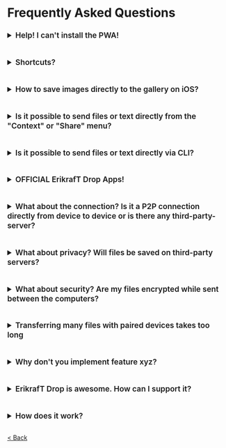 # Frequently Asked Questions

<details>
<summary style="font-size:1.25em;margin-top: 24px; margin-bottom: 16px; font-weight: var(--base-text-weight-semibold, 600); line-height: 1.25;">
    Help! I can't install the PWA!
</summary>

<br>

Here is a good guide on how to install PWAs on different platforms: \
https://www.cdc.gov/niosh/mining/content/hearingloss/installPWA.html


**Chromium-based browser on Desktop (Chrome, Comet, Edge, Vivaldi, Brave, etc.)** \
Easily install ErikrafT Drop PWA on your desktop by clicking the install-button in the top-right corner while on [drop.erikraft.com](https://drop.erikraft.com).

<img width="400" src="pwa-installe" alt="Example on how to install a pwa with Edge">

**Desktop Firefox** \
On Firefox, PWAs are installable via [this browser extensions](https://addons.mozilla.org/de/firefox/addon/pwas-for-firefox/)

**Android** \
PWAs are installable only by using Google Chrome or Samsung Browser:
1. Visit [drop.erikraft.com](https://drop.erikraft.com/)
2. Click _Install_ on the installation pop-up or use the three-dot-menu and click on _Add to Home screen_
3. Click _Add_ on the pop-up

**iOS** \
PWAs are installable only by using Safari:
1. Visit [drop.erikraft.com](https://drop.erikraft.com/)
2. Click on the share icon
3. Click _Add to Home Screen_
4. Click _Add_ in the top right corner

<br>

**Self-Hosted Instance?** \
To be able to install the PWA from a self-hosted instance, the connection needs to be [established through HTTPS](https://developer.mozilla.org/en-US/docs/Web/Progressive_web_apps/Installable_PWAs).
See [this host your own section](https://github.com/schlagmichdoch/ErikrafTDrop/blob/master/docs/host-your-own.md#testing-pwa-related-features) for more info.

<br>

</details>

<details>
<summary style="font-size:1.25em;margin-top: 24px; margin-bottom: 16px; font-weight: var(--base-text-weight-semibold, 600); line-height: 1.25;">
    Shortcuts?
</summary>

<br>

Available shortcuts:
- Send a message with `CTRL + ENTER`
- Close all "Send" and "Pair" dialogs by pressing `Esc`.
- Copy a received message to the clipboard with `CTRL/⌘ + C`.
- Accept file-transfer requests with `Enter` and decline with `Esc`.
<br>

</details>

<details>
<summary style="font-size:1.25em;margin-top: 24px; margin-bottom: 16px; font-weight: var(--base-text-weight-semibold, 600); line-height: 1.25;">
    How to save images directly to the gallery on iOS?
</summary>

<br>

~~Apparently, iOS does not allow images shared from a website to be saved to the gallery directly.~~
~~It simply does not offer that option for images shared from a website.~~

~~iOS Shortcuts saves the day:~~ \
I created a simple iOS shortcut that takes your photos and saves them to your gallery:
https://routinehub.co/shortcut/13988/

Update: \
Apparently, this was only a bug that is fixed in recent iOS version (https://github.com/WebKit/WebKit/pull/13111). \
If you use an older affected iOS version this might still be of use. \
Luckily, you can now simply use `Save Image`/`Save X Images` 🎉

<br>

</details>

<details>
<summary style="font-size:1.25em;margin-top: 24px; margin-bottom: 16px; font-weight: var(--base-text-weight-semibold, 600); line-height: 1.25;">
    Is it possible to send files or text directly from the "Context" or "Share" menu?
</summary>

<br>

Yes, it finally is.
* [Send files directly from the "Context" menu on Windows](/docs/how-to.md#send-files-directly-from-context-menu-on-windows)
* [Send directly from the "Share" menu on iOS](/docs/how-to.md#send-directly-from-share-menu-on-ios)
* [Send directly from the "Share" menu on Android](/docs/how-to.md#send-directly-from-share-menu-on-android)

<br>

</details>

<details>
<summary style="font-size:1.25em;margin-top: 24px; margin-bottom: 16px; font-weight: var(--base-text-weight-semibold, 600); line-height: 1.25;">
    Is it possible to send files or text directly via CLI?
</summary>

<br>

Yes.

* [Send directly from a command-line interface](/docs/how-to.md#send-directly-via-command-line-interface)

<br>

</details>

<details>
<summary style="font-size:1.25em;margin-top: 24px; margin-bottom: 16px; font-weight: var(--base-text-weight-semibold, 600); line-height: 1.25;">
    OFFICIAL ErikrafT Drop Apps!
</summary>

<br>

Extension, App, and ErikrafT Drop OFFICIAL Website:

1. [ErikrafT Drop](https://github.com/erikraft/Drop)
2. [ErikrafT Drop Android App](https://github.com/erikraft/Drop-Android)
3. [ErikrafT Drop Extension](https://github.com/erikraft/Drop/tree/master/Browser%20Extension)
4. [ErikrafT Drop Extension VS Code](https://github.com/erikraft/Drop/tree/master/VS%20Code%20Extension)

<br>

</details>

<details>
<summary style="font-size:1.25em;margin-top: 24px; margin-bottom: 16px; font-weight: var(--base-text-weight-semibold, 600); line-height: 1.25;">
    What about the connection? Is it a P2P connection directly from device to device or is there any third-party-server?
</summary>

<br>

It uses a WebRTC peer-to-peer connection.
WebRTC needs a signaling server that is only used to establish a connection.
The server is not involved in the file transfer.

If the devices are on the same network,
none of your files are ever sent to any server.

If your devices are paired and behind a NAT,
the ErikrafT Drop TURN Server is used to route your files and messages.
See the [Technical Documentation](technical-documentation.md#encryption-webrtc-stun-and-turn)
to learn more about STUN, TURN and WebRTC.

If you host your own instance
and want to support devices that do not support WebRTC,
you can [start the ErikrafT Drop instance with an activated WebSocket fallback](https://github.com/erikraft/Drop/blob/master/docs/host-your-own.md#websocket-fallback-for-vpn).

<br>

</details>

<details>
<summary style="font-size:1.25em;margin-top: 24px; margin-bottom: 16px; font-weight: var(--base-text-weight-semibold, 600); line-height: 1.25;">
    What about privacy? Will files be saved on third-party servers?
</summary>

<br>

Files are sent directly between peers.
ErikrafT Drop doesn't even use a database.
If curious, study [the signaling server](https://github.com/erikraft/Drop/blob/master/server/ws-server.js).
WebRTC encrypts the files in transit.

If the devices are on the same network,
none of your files are ever sent to any server.

If your devices are paired and behind a NAT,
the ErikrafT Drop TURN Server is used to route your files and messages.
See the [Technical Documentation](technical-documentation.md#encryption-webrtc-stun-and-turn)
to learn more about STUN, TURN and WebRTC.

<br>

</details>

<details>
<summary style="font-size:1.25em;margin-top: 24px; margin-bottom: 16px; font-weight: var(--base-text-weight-semibold, 600); line-height: 1.25;">
    What about security? Are my files encrypted while sent between the computers?
</summary>

<br>

Yes. Your files are sent using WebRTC, encrypting them in transit.
Still you have to trust the ErikrafT Drop server. To ensure the connection is secure and there is no [MITM](https://en.m.wikipedia.org/wiki/Man-in-the-middle_attack) there is a plan to make ErikrafT Drop
zero trust by encrypting the signaling and implementing a verification process. See [issue #180](https://github.com/schlagmichdoch/PairDrop/issues/180) to keep updated.

<br>

</details>

<details>
<summary style="font-size:1.25em;margin-top: 24px; margin-bottom: 16px; font-weight: var(--base-text-weight-semibold, 600); line-height: 1.25;">
    Transferring many files with paired devices takes too long
</summary>

<br>

Naturally, if traffic needs to be routed through the TURN server
because your devices are behind different NATs, transfer speed decreases.

You can open a hotspot on one of your devices to bridge the connection,
which omits the need of the TURN server.

- [How to open a hotspot on Windows](https://support.microsoft.com/en-us/windows/use-your-windows-pc-as-a-mobile-hotspot-c89b0fad-72d5-41e8-f7ea-406ad9036b85#WindowsVersion=Windows_11)
- [How to open a hotspot on macOS](https://support.apple.com/guide/mac-help/share-internet-connection-mac-network-users-mchlp1540/mac)
- [Library to open a hotspot on Linux](https://github.com/lakinduakash/linux-wifi-hotspot)

You can also use mobile hotspots on phones to do that.
Then, all data should be sent directly between devices and not use your data plan.

<br>

</details>

<details>
<summary style="font-size:1.25em;margin-top: 24px; margin-bottom: 16px; font-weight: var(--base-text-weight-semibold, 600); line-height: 1.25;">
    Why don't you implement feature xyz?
</summary>

<br>

Snapdrop and ErikrafT Drop are a study in radical simplicity.
The user interface is insanely simple.
Features are chosen very carefully because complexity grows quadratically
since every feature potentially interferes with each other feature.
We focus very narrowly on a single use case: instant file transfer.
Not facilitating optimal edge-cases means better flow for average users.
Don't be sad. We may decline your feature request for the sake of simplicity.

Read *Insanely Simple: The Obsession that Drives Apple's Success*,
and/or *Thinking, Fast and Slow* to learn more.

<br>

</details>

<details>
<summary style="font-size:1.25em;margin-top: 24px; margin-bottom: 16px; font-weight: var(--base-text-weight-semibold, 600); line-height: 1.25;">
    ErikrafT Drop is awesome. How can I support it?
</summary>

<br>

* [Donation](https://www.paypal.com/donate/?business=QKLABC97EXJSN&no_recurring=0&item_name=ErikrafT&currency_code=BRL) to pay for the domain and the server, and support libre software.
* [File bugs, give feedback, submit suggestions](https://github.com/erikraft/Drop/issues)
* Share ErikrafT Drop on social media.
* Fix bugs and create a pull request.
* Do some security analysis and make suggestions.
* Participate in [active discussions](https://github.com/erikraft/Drop/discussions)

<br>

</details>

<details>
<summary style="font-size:1.25em;margin-top: 24px; margin-bottom: 16px; font-weight: var(--base-text-weight-semibold, 600); line-height: 1.25;">
    How does it work?
</summary>

<br>

[See here for info about the technical implementation](/docs/technical-documentation.md)

<br>

</details>

[< Back](/README.md)
